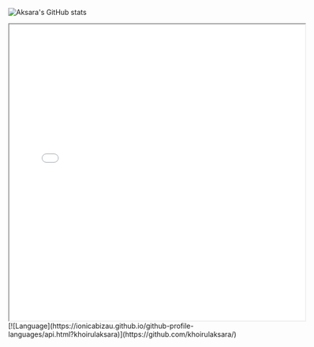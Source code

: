 ![Aksara's GitHub stats](https://github-readme-stats.vercel.app/api?username=khoirulaksara&theme=transparent&show_icons=true)

<iframe width="600" height="600" src=" frameborder="0"></iframe>
[![Language](https://ionicabizau.github.io/github-profile-languages/api.html?khoirulaksara)](https://github.com/khoirulaksara/)
